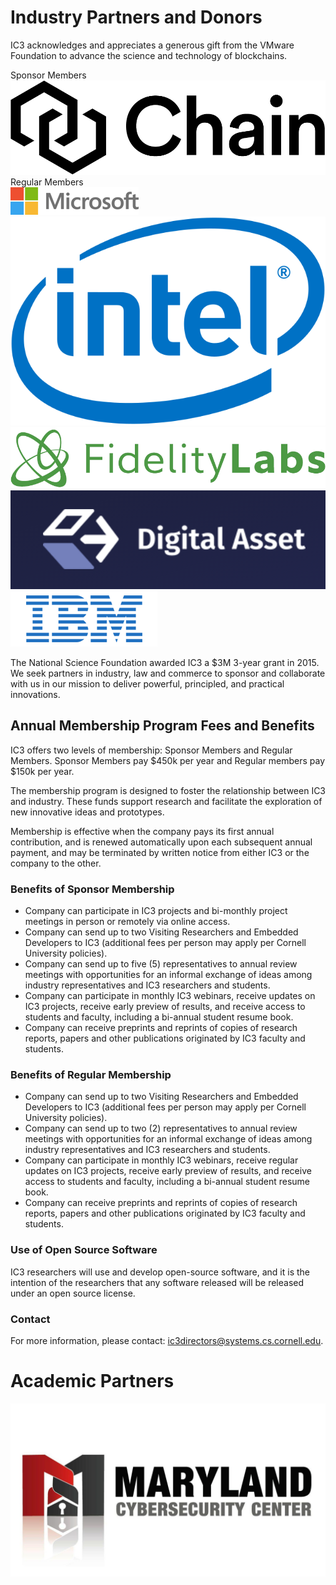 # Industry Partners and Donors

IC3 acknowledges and appreciates a generous gift from the VMware
Foundation to advance the science and technology of blockchains.

<div class="ui center aligned basic segment">
  <div class="ui horizontal divider"> Sponsor Members </div>
  <div class="ui small images">
    <img class="ui image sponsor logo" id="chain" src="images/partners/chain-logo.png">
  </div>

  <div class="ui horizontal divider"> Regular Members </div>
  <div class="ui medium images">
    <img class="ui image sponsor logo" id="microsoft" src="images/partners/ms.png">
    <img class="ui image sponsor logo" id="intel" src="images/partners/intel.png">
    <img class="ui image sponsor logo" id="fidelitylabs" src="images/partners/fidelity.png">
  </div>
  <div class="ui medium images">
  <img class="ui image sponsor logo" id="digitalasset" src="images/partners/da.png">
  <img class="ui image sponsor logo" id="ibm" src="images/partners/ibm.png">
  </div>
</div>

The National Science Foundation awarded IC3 a $3M 3-year grant in 2015. We seek partners in industry, law and commerce to sponsor and collaborate with us in our mission to deliver powerful, principled, and practical innovations.

## Annual Membership Program Fees and Benefits

IC3 offers two levels of membership: Sponsor Members and Regular Members. Sponsor Members pay $450k per year and Regular members pay $150k per year.

The membership program is designed to foster the relationship between IC3 and industry. These funds support research and facilitate the exploration of new innovative ideas and prototypes.

Membership is effective when the company pays its first annual contribution, and is renewed automatically upon each subsequent annual payment, and may be terminated by written notice from either IC3 or the company to the other.

### Benefits of Sponsor Membership

- Company can participate in IC3 projects and bi-monthly project meetings in person or remotely via online access.
- Company can send up to two Visiting Researchers and Embedded Developers to IC3 (additional fees per person may apply per Cornell University policies).
- Company can send up to five (5) representatives to annual review meetings with opportunities for an informal exchange of ideas among industry representatives and IC3 researchers and students.
- Company can participate in monthly IC3 webinars, receive updates on IC3 projects, receive early preview of
        results, and receive access to students and faculty, including a bi-annual student resume book.
- Company can receive preprints and reprints of copies of research reports, papers and other publications
        originated by IC3 faculty and students.

### Benefits of Regular Membership

- Company can send up to two Visiting Researchers and Embedded Developers to IC3 (additional fees per person may apply per Cornell University policies).
- Company can send up to two (2) representatives to annual review meetings with opportunities for an informal
        exchange of ideas among industry representatives and IC3 researchers and students.
- Company can participate in monthly IC3 webinars, receive regular updates on IC3 projects, receive early
        preview of results, and receive access to students and faculty, including a bi-annual student resume book.
- Company can receive preprints and reprints of copies of research reports, papers and other publications
        originated by IC3 faculty and students.

### Use of Open Source Software

IC3 researchers will use and develop open-source software, and it is the intention of the researchers that any software released will be released under an open source license.

### Contact

For more information, please contact: [ic3directors@systems.cs.cornell.edu](mailto:ic3directors@systems.cs.cornell.edu).


# Academic Partners
<div class="ui center aligned container">
<a href="http://www.cyber.umd.edu/" class="ui medium image">
    <img src="images/partners/mc2-logo.jpg"/>
</a>
</div>
